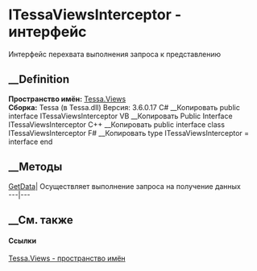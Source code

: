 # ITessaViewsInterceptor - интерфейс
Интерфейс перехвата выполнения запроса к представлению
## __Definition
 **Пространство имён:** [Tessa.Views](N_Tessa_Views.htm)  
 **Сборка:** Tessa (в Tessa.dll) Версия: 3.6.0.17
C# __Копировать
     public interface ITessaViewsInterceptor
VB __Копировать
     Public Interface ITessaViewsInterceptor
C++ __Копировать
     public interface class ITessaViewsInterceptor
F# __Копировать
     type ITessaViewsInterceptor = interface end
##  __Методы
[GetData](M_Tessa_Views_ITessaViewsInterceptor_GetData.htm)|  Осуществляет
выполнение запроса на получение данных  
---|---  
## __См. также
#### Ссылки
[Tessa.Views - пространство имён](N_Tessa_Views.htm)
